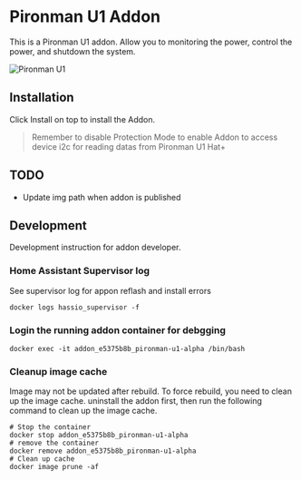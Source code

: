 # Pironman U1 Addon

This is a Pironman U1 addon. Allow you to monitoring the power, control the power, and shutdown the system.

![Pironman U1](https://raw.githubusercontent.com/sunfounder/home-assistant-addon-dev/main/pironman-u1-alpha/img/pironman-u1.webp)

## Installation

Click Install on top to install the Addon.

> Remember to disable Protection Mode to enable Addon to access device i2c for reading datas from Pironman U1 Hat+


## TODO

- Update img path when addon is published

## Development

Development instruction for addon developer.

### Home Assistant Supervisor log

See supervisor log for appon reflash and install errors

```
docker logs hassio_supervisor -f
```

### Login the running addon container for debgging

```
docker exec -it addon_e5375b8b_pironman-u1-alpha /bin/bash
```


### Cleanup image cache

Image may not be updated after rebuild. To force rebuild, you need to clean up the image cache.
uninstall the addon first, then run the following command to clean up the image cache.

```
# Stop the container
docker stop addon_e5375b8b_pironman-u1-alpha
# remove the container
docker remove addon_e5375b8b_pironman-u1-alpha
# Clean up cache
docker image prune -af
```
